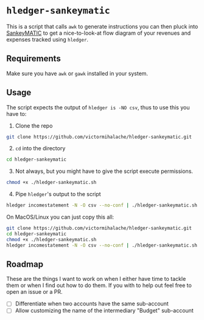 # `hledger-sankeymatic`

This is a script that calls `awk` to generate instructions you can then pluck into [SankeyMATIC](https://www.sankeymatic.com/) to get a nice-to-look-at flow diagram of your revenues and expenses tracked using `hledger`.

## Requirements

Make sure you have `awk` or `gawk` installed in your system.

## Usage

The script expects the output of `hledger is -NO csv`, thus to use this you have to:

1. Clone the repo

```sh
git clone https://github.com/victormihalache/hledger-sankeymatic.git
```

2. `cd` into the directory

```sh
cd hledger-sankeymatic
```

3. Not always, but you might have to give the script execute permissions.

```sh
chmod +x ./hledger-sankeymatic.sh
```

4. Pipe `hledger`'s output to the script

```sh
hledger incomestatement -N -O csv --no-conf | ./hledger-sankeymatic.sh
```

On MacOS/Linux you can just copy this all:

```sh
git clone https://github.com/victormihalache/hledger-sankeymatic.git
cd hledger-sankeymatic
chmod +x ./hledger-sankeymatic.sh
hledger incomestatement -N -O csv --no-conf | ./hledger-sankeymatic.sh
```

## Roadmap

These are the things I want to work on when I either have time to tackle them or when I find out how to do them. If you with to help out feel free to open an issue or a PR.

- [ ] Differentiate when two accounts have the same sub-account
- [ ] Allow customizing the name of the intermediary "Budget" sub-account

